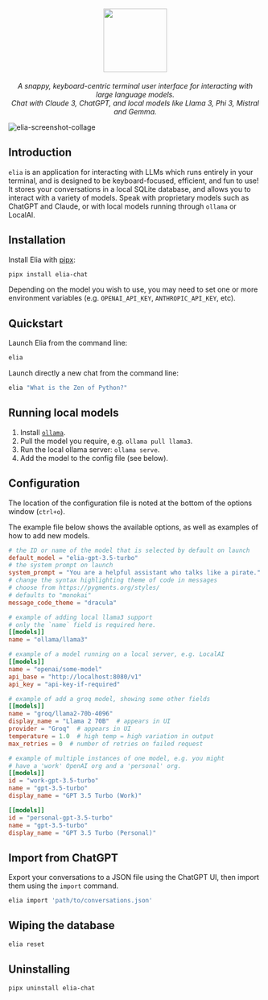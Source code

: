 <h1 align="center">
    <img src="https://github.com/darrenburns/elia/assets/5740731/4037b91a-1ad8-4d5b-884d-b3f1b495acf4" width="126px">
</h1>
<p align="center">
  <i align="center">A snappy, keyboard-centric terminal user interface for interacting with large language models.</i><br>
  <i align="center">Chat with Claude 3, ChatGPT, and local models like Llama 3, Phi 3, Mistral and Gemma.</i>
</p>

![elia-screenshot-collage](https://github.com/darrenburns/elia/assets/5740731/75f8563f-ce1a-4c9c-98c0-1bd1f7010814)

## Introduction

`elia` is an application for interacting with LLMs which runs entirely in your terminal, and is designed to be keyboard-focused, efficient, and fun to use!
It stores your conversations in a local SQLite database, and allows you to interact with a variety of models.
Speak with proprietary models such as ChatGPT and Claude, or with local models running through `ollama` or LocalAI.

## Installation

Install Elia with [pipx](https://github.com/pypa/pipx):

```bash
pipx install elia-chat
```

Depending on the model you wish to use, you may need to set one or more environment variables (e.g. `OPENAI_API_KEY`, `ANTHROPIC_API_KEY`, etc).

## Quickstart

Launch Elia from the command line:

```bash
elia
```

Launch directly a new chat from the command line:

```bash
elia "What is the Zen of Python?"
```

## Running local models

1. Install [`ollama`](https://github.com/ollama/ollama).
2. Pull the model you require, e.g. `ollama pull llama3`.
3. Run the local ollama server: `ollama serve`.
4. Add the model to the config file (see below).

## Configuration

The location of the configuration file is noted at the bottom of
the options window (`ctrl+o`).

The example file below shows the available options, as well as examples of how to add new models.

```toml
# the ID or name of the model that is selected by default on launch
default_model = "elia-gpt-3.5-turbo"
# the system prompt on launch
system_prompt = "You are a helpful assistant who talks like a pirate."
# change the syntax highlighting theme of code in messages
# choose from https://pygments.org/styles/
# defaults to "monokai"
message_code_theme = "dracula"

# example of adding local llama3 support
# only the `name` field is required here.
[[models]]
name = "ollama/llama3"

# example of a model running on a local server, e.g. LocalAI
[[models]]
name = "openai/some-model"
api_base = "http://localhost:8080/v1"
api_key = "api-key-if-required"

# example of add a groq model, showing some other fields
[[models]]
name = "groq/llama2-70b-4096"
display_name = "Llama 2 70B"  # appears in UI
provider = "Groq"  # appears in UI
temperature = 1.0  # high temp = high variation in output
max_retries = 0  # number of retries on failed request

# example of multiple instances of one model, e.g. you might
# have a 'work' OpenAI org and a 'personal' org.
[[models]]
id = "work-gpt-3.5-turbo"
name = "gpt-3.5-turbo"
display_name = "GPT 3.5 Turbo (Work)"

[[models]]
id = "personal-gpt-3.5-turbo"
name = "gpt-3.5-turbo"
display_name = "GPT 3.5 Turbo (Personal)"
```

## Import from ChatGPT

Export your conversations to a JSON file using the ChatGPT UI, then import them using the `import` command.

```bash
elia import 'path/to/conversations.json'
```

## Wiping the database

```bash
elia reset
```

## Uninstalling

```bash
pipx uninstall elia-chat
```
